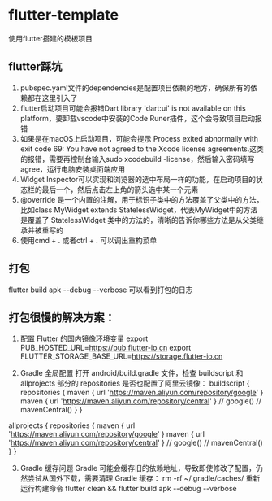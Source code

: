 # flutter-template
使用flutter搭建的模板项目

## flutter踩坑
1. pubspec.yaml文件的dependencies是配置项目依赖的地方，确保所有的依赖都在这里引入了
2. flutter启动项目可能会报错Dart library 'dart:ui' is not available on this platform，要卸载vscode中安装的Code Runer插件，这个会导致项目启动报错
3. 如果是在macOS上启动项目，可能会提示 Process exited abnormally with exit code 69: You have not agreed to the Xcode license agreements.这类的报错，需要再控制台输入sudo xcodebuild -license，然后输入密码填写agree，运行电脑安装桌面端应用
4. Widget Inspector可以实现和浏览器的选中布局一样的功能，在启动项目的状态栏的最后一个，然后点击左上角的箭头选中某一个元素
5. @override 是一个内置的注解，用于标识子类中的方法覆盖了父类中的方法，比如class MyWidget extends StatelessWidget，代表MyWidget中的方法是覆盖了 StatelessWidget 类中的方法的，清晰的告诉你哪些方法是从父类继承并被重写的
6. 使用cmd + . 或者ctrl + . 可以调出重构菜单

## 打包
flutter build apk --debug --verbose 可以看到打包的日志

## 打包很慢的解决方案：
1. 配置 Flutter 的国内镜像环境变量
export PUB_HOSTED_URL=https://pub.flutter-io.cn
export FLUTTER_STORAGE_BASE_URL=https://storage.flutter-io.cn

2. Gradle 全局配置
打开 android/build.gradle 文件，检查 buildscript 和 allprojects 部分的 repositories 是否也配置了阿里云镜像：
buildscript {
    repositories {
        maven { url 'https://maven.aliyun.com/repository/google' }
        maven { url 'https://maven.aliyun.com/repository/central' }
        // google()
        // mavenCentral()
    }
}

allprojects {
    repositories {
        maven { url 'https://maven.aliyun.com/repository/google' }
        maven { url 'https://maven.aliyun.com/repository/central' }
        // google()
        // mavenCentral()
    }
}

3. Gradle 缓存问题
Gradle 可能会缓存旧的依赖地址，导致即使修改了配置，仍然尝试从国外下载，需要清理 Gradle 缓存：
rm -rf ~/.gradle/caches/
重新运行构建命令
flutter clean && flutter build apk --debug --verbose